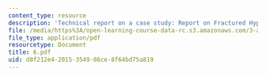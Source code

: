 ```yaml
---
content_type: resource
description: 'Technical report on a case study: Report on Fractured Hypodermic Needle.'
file: /media/https%3A/open-learning-course-data-rc.s3.amazonaws.com/3-a27-case-studies-in-forensic-metallurgy-fall-2007/d8f212e42015354986ce8f64bd75a819_6.pdf
file_type: application/pdf
resourcetype: Document
title: 6.pdf
uid: d8f212e4-2015-3549-86ce-8f64bd75a819
---
```

